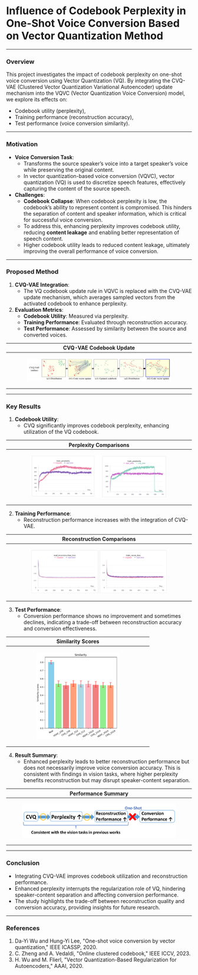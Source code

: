 # Influence of Codebook Perplexity in One-Shot Voice Conversion Based on Vector Quantization Method

---

### **Overview**
This project investigates the impact of codebook perplexity on one-shot voice conversion using Vector Quantization (VQ). By integrating the CVQ-VAE (Clustered Vector Quantization Variational Autoencoder) update mechanism into the VQVC (Vector Quantization Voice Conversion) model, we explore its effects on:
- Codebook utility (perplexity),
- Training performance (reconstruction accuracy),
- Test performance (voice conversion similarity).

---

### **Motivation**
- **Voice Conversion Task**:
  - Transforms the source speaker’s voice into a target speaker’s voice while preserving the original content.
  - In vector quantization-based voice conversion (VQVC), vector quantization (VQ) is used to discretize speech features, effectively capturing the content of the source speech.
- **Challenges**:
  - **Codebook Collapse**: When codebook perplexity is low, the codebook’s ability to represent content is compromised. This hinders the separation of content and speaker information, which is critical for successful voice conversion.
  - To address this, enhancing perplexity improves codebook utility, reducing **content leakage** and enabling better representation of speech content.
  - Higher codebook utility leads to reduced content leakage, ultimately improving the overall performance of voice conversion.

---

### **Proposed Method**
1. **CVQ-VAE Integration**:
   - The VQ codebook update rule in VQVC is replaced with the CVQ-VAE update mechanism, which averages sampled vectors from the activated codebook to enhance perplexity.
2. **Evaluation Metrics**:
   - **Codebook Utility**: Measured via perplexity.
   - **Training Performance**: Evaluated through reconstruction accuracy.
   - **Test Performance**: Assessed by similarity between the source and converted voices.

| **CVQ-VAE Codebook Update** |
|------------------------------|
| <p align="center"><img src="images/cvq.png" alt="CVQ-VAE Codebook Update" width="80%"></p> |

---

### **Key Results**
1. **Codebook Utility**:
   - CVQ significantly improves codebook perplexity, enhancing utilization of the VQ codebook.
   
 | **Perplexity Comparisons** |
 |----------------------------|
 | <p align="center"><img src="images/perplexity.png" alt="Perplexity Comparisons" width="75%"></p> |

2. **Training Performance**:
   - Reconstruction performance increases with the integration of CVQ-VAE.

 | **Reconstruction Comparisons** |
 |----------------------------|
 | <p align="center"><img src="images/reconstruction.png" alt="Reconstructioin Comparisons" width="75%"></p> |

3. **Test Performance**:
   - Conversion performance shows no improvement and sometimes declines, indicating a trade-off between reconstruction accuracy and conversion effectiveness.

 | **Similarity Scores** |
 |------------------------|
 | <p align="center"><img src="images/sim_comparison.png" alt="Similarity Scores" width="60%"></p> |

4. **Result Summary**:
   - Enhanced perplexity leads to better reconstruction performance but does not necessarily improve voice conversion accuracy. This is consistent with findings in vision tasks, where higher perplexity benefits reconstruction but may disrupt speaker-content separation.

 | **Performance Summary** |
 |--------------------------|
 | <p align="center"><img src="images/concolusion.png" alt="Performance Summary" width="85%"></p> |

---

### **Conclusion**
- Integrating CVQ-VAE improves codebook utilization and reconstruction performance.
- Enhanced perplexity interrupts the regularization role of VQ, hindering speaker-content separation and affecting conversion performance.
- The study highlights the trade-off between reconstruction quality and conversion accuracy, providing insights for future research.
  
---
### **References**
1. Da-Yi Wu and Hung-Yi Lee, "One-shot voice conversion by vector quantization," IEEE ICASSP, 2020.
2. C. Zheng and A. Vedaldi, "Online clustered codebook," IEEE ICCV, 2023.
3. H. Wu and M. Flierl, "Vector Quantization-Based Regularization for Autoencoders," AAAI, 2020.
